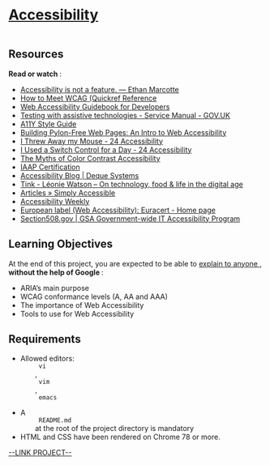 # [Accessibility](https://intranet.hbtn.io/projects/601)

<html>
<div class="panel panel-default" id="project-description">
 <div class="panel-body">
  <p>
   <img alt="" loading="lazy" src="https://s3.eu-west-3.amazonaws.com/hbtn.intranet/uploads/medias/2019/12/66ba13a2581c5457361a.png?X-Amz-Algorithm=AWS4-HMAC-SHA256&amp;X-Amz-Credential=AKIA4MYA5JM5DUTZGMZG%2F20221222%2Feu-west-3%2Fs3%2Faws4_request&amp;X-Amz-Date=20221222T150447Z&amp;X-Amz-Expires=86400&amp;X-Amz-SignedHeaders=host&amp;X-Amz-Signature=d599ef12ebbff9d73f983f77647c79961dc89222e827eea45505569c270bb1ee" style=""/>
  </p>
  <h2>
   Resources
  </h2>
  <p>
   <strong>
    Read or watch
   </strong>
   :
  </p>
  <ul>
   <li>
    <a href="https://ethanmarcotte.com/wrote/accessibility-is-not-a-feature/" target="_blank" title="Accessibility is not a feature. — Ethan Marcotte">
     Accessibility is not a feature. — Ethan Marcotte
    </a>
   </li>
   <li>
    <a href="https://www.w3.org/WAI/WCAG21/quickref/?versions=2.0" target="_blank" title="How to Meet WCAG (Quickref Reference">
     How to Meet WCAG (Quickref Reference
    </a>
   </li>
   <li>
    <a href="https://www.telerik.com/blogs/web-accessibility-guidebook-for-developers?fbclid=IwAR3v8sqaMyuAYfa14dZJpDKqJd-v8qKfaKeEvZJRKTcRIOabNnYGPo4rA7U" target="_blank" title="Web Accessibility Guidebook for Developers">
     Web Accessibility Guidebook for Developers
    </a>
   </li>
   <li>
    <a href="https://www.gov.uk/service-manual/technology/testing-with-assistive-technologies" target="_blank" title="Testing with assistive technologies - Service Manual - GOV.UK">
     Testing with assistive technologies - Service Manual - GOV.UK
    </a>
   </li>
   <li>
    <a href="https://a11y-style-guide.com/style-guide/" target="_blank" title="A11Y Style Guide">
     A11Y Style Guide
    </a>
   </li>
   <li>
    <a href="https://engineering.vena.io/building-pylon-free-web-pages-an-intro-to-web-accessibility/" target="_blank" title="Building Pylon-Free Web Pages: An Intro to Web Accessibility">
     Building Pylon-Free Web Pages: An Intro to Web Accessibility
    </a>
   </li>
   <li>
    <a href="https://www.24a11y.com/2018/i-threw-away-my-mouse/" target="_blank" title="I Threw Away my Mouse - 24 Accessibility">
     I Threw Away my Mouse - 24 Accessibility
    </a>
   </li>
   <li>
    <a href="https://www.24a11y.com/2018/i-used-a-switch-control-for-a-day/" target="_blank" title="I Used a Switch Control for a Day - 24 Accessibility">
     I Used a Switch Control for a Day - 24 Accessibility
    </a>
   </li>
   <li>
    <a href="https://uxmovement.com/buttons/the-myths-of-color-contrast-accessibility/" target="_blank" title="The Myths of Color Contrast Accessibility">
     The Myths of Color Contrast Accessibility
    </a>
   </li>
   <li>
    <a href="https://www.accessibilityassociation.org/s/certification" target="_blank" title="IAAP Certification">
     IAAP Certification
    </a>
   </li>
   <li>
    <a href="https://www.deque.com/blog/" target="_blank" title="Accessibility Blog | Deque Systems">
     Accessibility Blog | Deque Systems
    </a>
   </li>
   <li>
    <a href="https://tink.uk/" target="_blank" title="Tink - Léonie Watson – On technology, food &amp; life in the digital age">
     Tink - Léonie Watson – On technology, food &amp; life in the digital age
    </a>
   </li>
   <li>
    <a href="http://simplyaccessible.com/articles/" target="_blank" title="Articles » Simply Accessible">
     Articles » Simply Accessible
    </a>
   </li>
   <li>
    <a href="https://a11yweekly.com/" target="_blank" title="Accessibility Weekly">
     Accessibility Weekly
    </a>
   </li>
   <li>
    <a href="http://www.euracert.org/en/" target="_blank" title="European label (Web Accessibility): Euracert - Home page">
     European label (Web Accessibility): Euracert - Home page
    </a>
   </li>
   <li>
    <a href="https://www.section508.gov/" target="_blank" title="Section508.gov | GSA Government-wide IT Accessibility Program">
     Section508.gov | GSA Government-wide IT Accessibility Program
    </a>
   </li>
  </ul>
  <h2>
   Learning Objectives
  </h2>
  <p>
   At the end of this project, you are expected to be able to
   <a href="https://fs.blog/feynman-learning-technique/" target="_blank" title="explain to anyone">
    explain to anyone
   </a>
   ,
   <strong>
    without the help of Google
   </strong>
   :
  </p>
  <ul>
   <li>
    ARIA’s main purpose
   </li>
   <li>
    WCAG conformance levels (A, AA and AAA)
   </li>
   <li>
    The importance of Web Accessibility
   </li>
   <li>
    Tools to use for Web Accessibility
   </li>
  </ul>
  <h2>
   Requirements
  </h2>
  <ul>
   <li>
    Allowed editors:
    <code>
     vi
    </code>
    ,
    <code>
     vim
    </code>
    ,
    <code>
     emacs
    </code>
   </li>
   <li>
    A
    <code>
     README.md
    </code>
    at the root of the project directory is mandatory
   </li>
   <li>
    HTML and CSS have been rendered on Chrome 78 or more.
   </li>
  </ul>
 </div>
</div>

[--LINK PROJECT--](https://intranet.hbtn.io/projects/601)
</html>